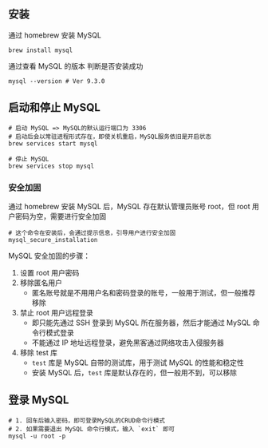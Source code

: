 ## 安装
通过 homebrew 安装 MySQL
```shell
brew install mysql
```
通过查看 MySQL 的版本 判断是否安装成功
```shell
mysql --version # Ver 9.3.0
```



## 启动和停止 MySQL

```shell
# 启动 MySQL => MySQL的默认运行端口为 3306
# 启动后会以常驻进程形式存在，即使关机重启，MySQL服务依旧是开启状态
brew services start mysql

# 停止 MySQL
brew services stop mysql
```



### 安全加固

通过 homebrew 安装 MySQL 后，MySQL 存在默认管理员账号 root，但 root 用户密码为空，需要进行安全加固
```shell
# 这个命令在安装后，会通过提示信息，引导用户进行安全加固
mysql_secure_installation
```
MySQL 安全加固的步骤：
1. 设置 root 用户密码
2. 移除匿名用户
   + 匿名账号就是不用用户名和密码登录的账号，一般用于测试，但一般推荐移除
3. 禁止 root 用户远程登录
   + 即只能先通过 SSH 登录到 MySQL 所在服务器，然后才能通过 MySQL 命令行模式登录
   + 不能通过 IP 地址远程登录，避免黑客通过网络攻击入侵服务器
4. 移除 test 库
   + `test` 库是 MySQL 自带的测试库，用于测试 MySQL 的性能和稳定性
   + 安装 MySQL 后，`test` 库是默认存在的，但一般用不到，可以移除



## 登录 MySQL

```shell
# 1. 回车后输入密码，即可登录MySQL的CRUD命令行模式
# 2. 如果需要退出 MySQL 命令行模式，输入 `exit` 即可
mysql -u root -p
```